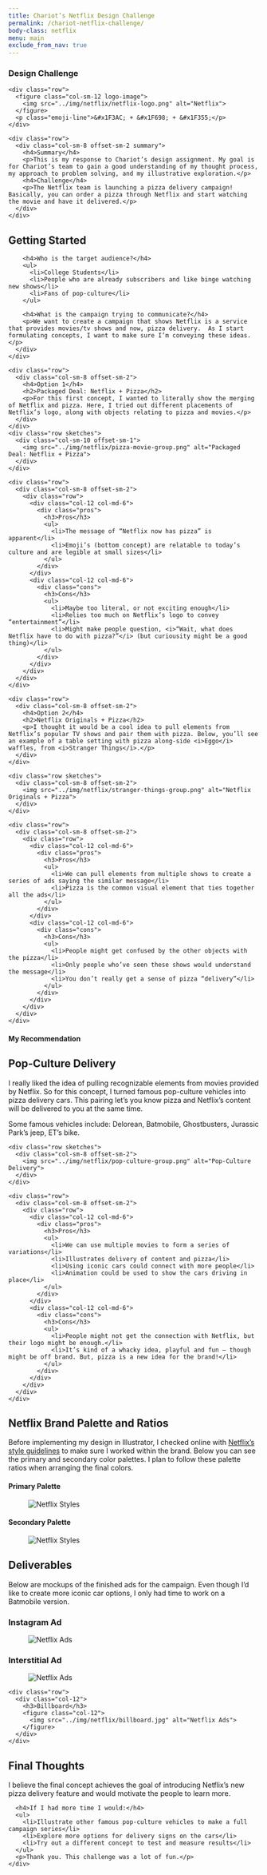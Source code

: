 ```yaml
---
title: Chariot’s Netflix Design Challenge
permalink: /chariot-netflix-challenge/
body-class: netflix
menu: main
exclude_from_nav: true
---
```


<section class="container-fluid introduction">
  <div class="container">
    <div class="row">
      <div class="col-sm-12">
        <h3>Design Challenge</h3>
      </div>
    </div>

    <div class="row">
      <figure class="col-sm-12 logo-image">
        <img src="../img/netflix/netflix-logo.png" alt="Netflix">
      </figure>
      <p class="emoji-line">&#x1F3AC; + &#x1F698; + &#x1F355;</p>
    </div>

    <div class="row">
      <div class="col-sm-8 offset-sm-2 summary">
        <h4>Summary</h4>
        <p>This is my response to Chariot’s design assignment. My goal is for Chariot’s team to gain a good understanding of my thought process, my approach to problem solving, and my illustrative exploration.</p>
        <h4>Challenge</h4>
        <p>The Netflix team is launching a pizza delivery campaign! Basically, you can order a pizza through Netflix and start watching the movie and have it delivered.</p>
      </div>
    </div>
  </div>
</section>

<section class="container-fluid getting-started">
  <div class="container">
    <div class="row">
      <div class="col-sm-8 offset-sm-2">
        <h2>Getting Started</h2>

        <h4>Who is the target audience?</h4>
        <ul>
          <li>College Students</li>
          <li>People who are already subscribers and like binge watching new shows</li>
          <li>Fans of pop-culture</li>
        </ul>

        <h4>What is the campaign trying to communicate?</h4>
        <p>We want to create a campaign that shows Netflix is a service that provides movies/tv shows and now, pizza delivery.  As I start formulating concepts, I want to make sure I’m conveying these ideas.</p>
      </div>
    </div>
  </div>
</section>

<section class="container-fluid option">
  <div class="container side-by-side">

    <div class="row">
      <div class="col-sm-8 offset-sm-2">
        <h4>Option 1</h4>
        <h2>Packaged Deal: Netflix + Pizza</h2>
        <p>For this first concept, I wanted to literally show the merging of Netflix and pizza. Here, I tried out different placements of Netflix’s logo, along with objects relating to pizza and movies.</p>
      </div>
    </div>
    <div class="row sketches">
      <div class="col-sm-10 offset-sm-1">
        <img src="../img/netflix/pizza-movie-group.png" alt="Packaged Deal: Netflix + Pizza">
      </div>
    </div>

    <div class="row">
      <div class="col-sm-8 offset-sm-2">
        <div class="row">
          <div class="col-12 col-md-6">
            <div class="pros">
              <h3>Pros</h3>
              <ul>
                <li>The message of “Netflix now has pizza” is apparent</li>
                <li>Emoji’s (bottom concept) are relatable to today’s culture and are legible at small sizes</li>
              </ul>
            </div>
          </div>
          <div class="col-12 col-md-6">
            <div class="cons">
              <h3>Cons</h3>
              <ul>
                <li>Maybe too literal, or not exciting enough</li>
                <li>Relies too much on Netflix’s logo to convey “entertainment”</li>
                <li>Might make people question, <i>“Wait, what does Netflix have to do with pizza?”</i> (but curiousity might be a good thing)</li>
              </ul>
            </div>
          </div>
        </div>
      </div>
    </div>
  </div>
</section>

<section class="container-fluid option">
  <div class="container side-by-side">

    <div class="row">
      <div class="col-sm-8 offset-sm-2">
        <h4>Option 2</h4>
        <h2>Netflix Originals + Pizza</h2>
        <p>I thought it would be a cool idea to pull elements from Netflix’s popular TV shows and pair them with pizza. Below, you’ll see an example of a table setting with pizza along-side <i>Eggo</i> waffles, from <i>Stranger Things</i>.</p>
      </div>
    </div>

    <div class="row sketches">
      <div class="col-sm-8 offset-sm-2">
        <img src="../img/netflix/stranger-things-group.png" alt="Netflix Originals + Pizza">
      </div>
    </div>

    <div class="row">
      <div class="col-sm-8 offset-sm-2">
        <div class="row">
          <div class="col-12 col-md-6">
            <div class="pros">
              <h3>Pros</h3>
              <ul>
                <li>We can pull elements from multiple shows to create a series of ads saying the similar message</li>
                <li>Pizza is the common visual element that ties together all the ads</li>
              </ul>
            </div>
          </div>
          <div class="col-12 col-md-6">
            <div class="cons">
              <h3>Cons</h3>
              <ul>
                <li>People might get confused by the other objects with the pizza</li>
                <li>Only people who’ve seen these shows would understand the message</li>
                <li>You don’t really get a sense of pizza “delivery”</li>
              </ul>
            </div>
          </div>
        </div>
      </div>
    </div>
  </div>
</section>

<section class="container-fluid option pop-culture">
  <div class="container side-by-side">
    <div class="row">
      <div class="col-sm-8 offset-sm-2">
        <h4>My Recommendation</h4>
        <h2>Pop-Culture Delivery</h2>
        <p>I really liked the idea of pulling recognizable elements from movies provided by Netflix. So for this concept, I turned famous pop-culture vehicles into pizza delivery cars. This pairing let’s you know pizza and Netflix’s content will be delivered to you at the same time.</p>
        <p>Some famous vehicles include: Delorean, Batmobile, Ghostbusters,  Jurassic Park’s jeep, ET’s bike.</p>
      </div>
    </div>

    <div class="row sketches">
      <div class="col-sm-8 offset-sm-2">
        <img src="../img/netflix/pop-culture-group.png" alt="Pop-Culture Delivery">
      </div>
    </div>

    <div class="row">
      <div class="col-sm-8 offset-sm-2">
        <div class="row">
          <div class="col-12 col-md-6">
            <div class="pros">
              <h3>Pros</h3>
              <ul>
                <li>We can use multiple movies to form a series of variations</li>
                <li>Illustrates delivery of content and pizza</li>
                <li>Using iconic cars could connect with more people</li>
                <li>Animation could be used to show the cars driving in place</li>
              </ul>
            </div>
          </div>
          <div class="col-12 col-md-6">
            <div class="cons">
              <h3>Cons</h3>
              <ul>
                <li>People might not get the connection with Netflix, but their logo might be enough.</li>
                <li>It’s kind of a whacky idea, playful and fun — though might be off brand. But, pizza is a new idea for the brand!</li>
              </ul>
            </div>
          </div>
        </div>
      </div>
    </div>
  </div>
</section>
<section class="container-fluid style-guide">
  <div class="container">
    <div class="col-sm-8 offset-sm-2">
      <h2>Netflix Brand Palette and Ratios</h2>
      <p>Before implementing my design in Illustrator, I checked online with <a href="https://brand.netflix.com/en/assets/brand-color/">Netflix’s style guidelines</a> to make sure I worked within the brand. Below you can see the primary and secondary color palettes. I plan to follow these palette ratios when arranging the final colors.</p>
      <h4>Primary Palette</h4>
      <figure>
        <img src="../img/netflix/primary-palette.png" alt="Netflix Styles">
      </figure>
      <h4>Secondary Palette</h4>
      <figure>
        <img src="../img/netflix/secondary-palette.png" alt="Netflix Styles">
      </figure>
    </div>
  </div>
</section>
<section class="container-fluid option deliverables">
  <div class="container">
    <div class="row">
      <div class="col-sm-8 offset-sm-2">
        <h2>Deliverables</h2>
        <p>Below are mockups of the finished ads for the campaign. Even though I’d like to create more iconic car options, I only had time to work on a Batmobile version.</p>
        <h3>Instagram Ad</h3>
        <figure class="col-12">
          <img src="../img/netflix/instagram.png" alt="Netflix Ads" style="max-width: 500px;">
        </figure>
        <h3>Interstitial Ad</h3>
        <figure class="col-12">
          <img src="../img/netflix/interstitial.png" alt="Netflix Ads" style="max-width: 500px;">
        </figure>
      </div>
    </div>

    <div class="row">
      <div class="col-12">
        <h3>Billboard</h3>
        <figure class="col-12">
          <img src="../img/netflix/billboard.jpg" alt="Netflix Ads">
        </figure>
      </div>
    </div>
  </div>
</section>
<section class="container-fluid post-closing">
  <div class="container">
    <h2>Final Thoughts</h2>
    <div class="col-sm-8 offset-sm-2">
      <p>I believe the final concept achieves the goal of introducing Netflix’s new pizza delivery feature and would motivate the people to learn more.</p>

      <h4>If I had more time I would:</h4>
      <ul>
        <li>Illustrate other famous pop-culture vehicles to make a full campaign series</li>
        <li>Explore more options for delivery signs on the cars</li>
        <li>Try out a different concept to test and measure results</li>
      </ul>
      <p>Thank you. This challenge was a lot of fun.</p>
    </div>
  </div>
</section>
